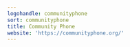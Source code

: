 ```yaml
---
logohandle: communityphone
sort: communityphone
title: Community Phone
website: 'https://communityphone.org/'
---
```

